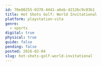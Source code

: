 ```yaml
---
id: 70e80255-0378-4441-a6eb-d2126c9c83b1
title: Hot Shots Golf: World Invitational
platform: playstation-vita
genre:
  - sports
digital: true
physical: true
guide: false
pending: false
posted: 2016-02-04
slug: hot-shots-golf-world-invitational
---
```

